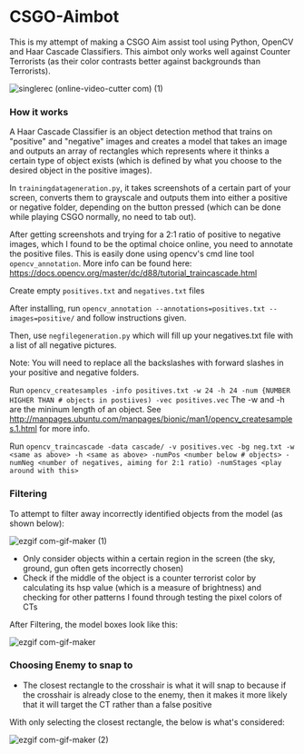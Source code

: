 # CSGO-Aimbot

This is my attempt of making a CSGO Aim assist tool using Python, OpenCV and Haar Cascade Classifiers. This aimbot only works well against Counter Terrorists (as their color contrasts better against backgrounds than Terrorists).

![singlerec (online-video-cutter com) (1)](https://user-images.githubusercontent.com/53878605/134618145-16fe2ada-be52-4fe7-b184-890f1f2510ad.gif)

### How it works

A Haar Cascade Classifier is an object detection method that trains on "positive" and "negative" images and creates a model that takes an image and outputs an array of rectangles which represents where it thinks a certain type of object exists (which is defined by what you choose to the desired object in the positive images).

In `trainingdatageneration.py`, it takes screenshots of a certain part of your screen, converts them to grayscale and outputs them into either a positive or negative folder, depending on the button pressed (which can be done while playing CSGO normally, no need to tab out).

After getting screenshots and trying for a 2:1 ratio of positive to negative images, which I found to be the optimal choice online, you need to annotate the positive files. This is easily done using opencv's cmd line tool `opencv_annotation`. More info can be found here: https://docs.opencv.org/master/dc/d88/tutorial_traincascade.html

Create empty `positives.txt` and `negatives.txt` files

After installing, run `opencv_annotation --annotations=positives.txt --images=positive/` and follow instructions given.

Then, use `negfilegeneration.py` which will fill up your negatives.txt file with a list of all negative pictures.

Note: You will need to replace all the backslashes with forward slashes in your positive and negative folders.

Run `opencv_createsamples -info positives.txt -w 24 -h 24 -num {NUMBER HIGHER THAN # objects in postiives) -vec positives.vec`
The -w and -h are the mininum length of an object. See http://manpages.ubuntu.com/manpages/bionic/man1/opencv_createsamples.1.html for more info.

Run `opencv_traincascade -data cascade/ -v positives.vec -bg neg.txt -w <same as above> -h <same as above> -numPos <number below # objects> -numNeg <number of negatives, aiming for 2:1 ratio) -numStages <play around with this>`

### Filtering

To attempt to filter away incorrectly identified objects from the model (as shown below):

![ezgif com-gif-maker (1)](https://user-images.githubusercontent.com/53878605/134783825-81e92074-bfe0-49f1-bc6d-3d54a31bb2a3.gif)


- Only consider objects within a certain region in the screen (the sky, ground, gun often gets incorrectly chosen)
- Check if the middle of the object is a counter terrorist color by calculating its hsp value (which is a measure of brightness) and checking for other patterns I found through testing the pixel colors of CTs

After Filtering, the model boxes look like this:

![ezgif com-gif-maker](https://user-images.githubusercontent.com/53878605/134783666-fcea0f98-e4c3-416a-ba7e-914071605190.gif)

### Choosing Enemy to snap to
- The closest rectangle to the crosshair is what it will snap to because if the crosshair is already close to the enemy, then it makes it more likely that it will target the CT rather than a false positive

With only selecting the closest rectangle, the below is what's considered:

![ezgif com-gif-maker (2)](https://user-images.githubusercontent.com/53878605/134783869-7ea67536-7f42-459e-bc26-c48f3eae4a94.gif)


